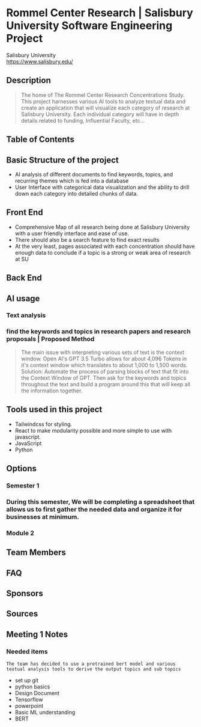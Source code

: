 # Rommel Center Research | Salisbury University Software Engineering Project

Salisbury University  
https://www.salisbury.edu/ 

## Description
> The home of The Rommel Center Research Concentrations Study. This project harnesses various AI tools to analyze textual data and create an application that will visualize each category of research at Salisbury University. Each individual category will have in depth details related to funding, Influential Faculty, etc...

## Table of Contents

## Basic Structure of the project
- AI analysis of different documents to find keywords, topics, and recurring themes which is fed into a database
- User Interface with categorical data visualization and the ability to drill down each category into detailed chunks of data.

## Front End 
- Comprehensive Map of all research being done at Salisbury University with a user friendly interface and ease of use.
- There should also be a search feature to find exact results
- At the very least, pages associated with each concentration should have enough data to conclude if a topic is a strong or weak area of research at SU

## Back End 


## AI usage
### Text analysis
### find the keywords and topics in research papers and research proposals | Proposed Method
> The main issue with interpreting various sets of text is the context window. Open AI's GPT 3.5 Turbo allows for about 4,096 Tokens in it's context window which translates to about 1,000 to 1,500 words.
> Solution: Automate the process of parsing blocks of text that fit into the Context Window of GPT. Then ask for the keywords and topics throughout the text and build a program around this that will keep all the information together. 

## Tools used in this project
- Tailwindcss for styling.
- React to make modularity possible and more simple to use with javascript.
- JavaScript
- Python

## Options

### Semester 1
### During this semester, We will be completing a spreadsheet that allows us to first gather the needed data and organize it for businesses at minimum.

### Module 2

## Team Members

## FAQ

## Sponsors

## Sources



## Meeting 1 Notes
### Needed items
` The team has decided to use a pretrained bert model and various textual analysis tools to derive the output topics and sub topics `
- set up git
- python basics
- Design Document
- Tensorflow
- powerpoint
- Basic ML understanding
- BERT

